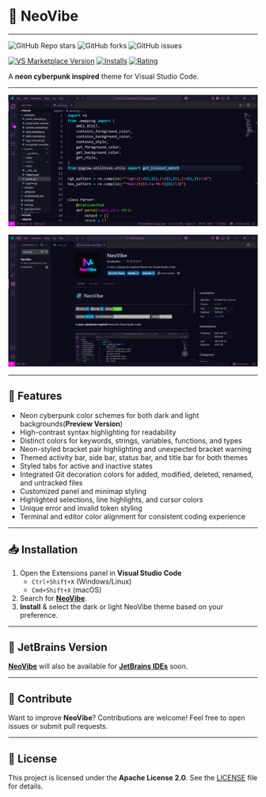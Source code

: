 # 🌌 NeoVibe

---

![GitHub Repo stars](https://img.shields.io/github/stars/BirukBelihu/neovibe?style=flat-square&logo=github)
![GitHub forks](https://img.shields.io/github/forks/BirukBelihu/neovibe?style=flat-square&logo=github)
![GitHub issues](https://img.shields.io/github/issues/BirukBelihu/neovibe?style=flat-square)

[![VS Marketplace Version](https://img.shields.io/visual-studio-marketplace/v/birukbelihu.neovibe?style=flat-square&logo=visual-studio-code)](https://marketplace.visualstudio.com/items?itemName=birukbelihu.neovibe)
[![Installs](https://img.shields.io/visual-studio-marketplace/i/birukbelihu.neovibe?style=flat-square)](https://marketplace.visualstudio.com/items?itemName=birukbelihu.neovibe)
[![Rating](https://img.shields.io/visual-studio-marketplace/r/birukbelihu.neovibe?style=flat-square)](https://marketplace.visualstudio.com/items?itemName=birukbelihu.neovibe)

A **neon cyberpunk inspired** theme for Visual Studio Code.

---

![NeoVibe Sample](https://github.com/birukbelihu/neovibe/raw/main/images/sample.png)

![NeoVibe Sample 2](https://github.com/birukbelihu/neovibe/raw/main/images/sample_2.png)

---

## 🎨 Features

- Neon cyberpunk color schemes for both dark and light backgrounds(**Preview Version**)
- High-contrast syntax highlighting for readability  
- Distinct colors for keywords, strings, variables, functions, and types  
- Neon-styled bracket pair highlighting and unexpected bracket warning  
- Themed activity bar, side bar, status bar, and title bar for both themes  
- Styled tabs for active and inactive states  
- Integrated Git decoration colors for added, modified, deleted, renamed, and untracked files  
- Customized panel and minimap styling  
- Highlighted selections, line highlights, and cursor colors  
- Unique error and invalid token styling  
- Terminal and editor color alignment for consistent coding experience

---

## 📥 Installation

1. Open the Extensions panel in **Visual Studio Code**  
   - `Ctrl+Shift+X` (Windows/Linux)  
   - `Cmd+Shift+X` (macOS)  
2. Search for [**NeoVibe**](https://marketplace.visualstudio.com/items?itemName=birukbelihu.neovibe).  
3. **Install** & select the dark or light NeoVibe theme based on your preference.

---

## 🧩 JetBrains Version

[**NeoVibe**](https://plugins.jetbrains.com/) will also be available for [**JetBrains IDEs**](https://www.jetbrains.com/ides/) soon.

---

## 🙌 Contribute

Want to improve **NeoVibe**? Contributions are welcome! Feel free to open issues or submit pull requests.

---

## 📄 License

This project is licensed under the **Apache License 2.0**. See
the [LICENSE](https://github.com/birukbelihu/neovine/blob/main/LICENSE) file for details.

